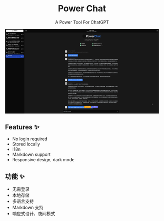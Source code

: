 <div align="center">

<h1 align="center">Power Chat</h1>

A Power Tool For ChatGPT

![home](https://raw.githubusercontent.com/youngle316/picg/main/20230810143834.png)
</div>

## Features ✨

- No login required
- Stored locally
- I18n
- Markdown support
- Responsive design, dark mode

## 功能 ✨

- 无需登录
- 本地存储
- 多语言支持
- Markdown 支持
- 响应式设计，夜间模式
